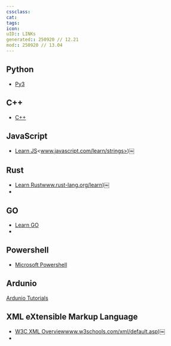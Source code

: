 ```yaml
---
cssclass:
cat:
tags:
icon:
uID:: LINKs
generated:: 250920 // 12.21
mod:: 250920 // 13.04
---
```



## Python
-  [Py3](https://docs.python.org/3/)


## C++

-  [C++](https://cplusplus.com/)

## JavaScript
-  [Learn JS](https://www.javascript.com/learn/strings)<www.javascript.com/learn/strings>)￼

## Rust
-  [Learn Rust](https://www.rust-lang.org/learn)www.rust-lang.org/learn)￼
- 
## GO
-  [Learn GO](https://go.dev/learn/)
- 

## Powershell
-  [Microsoft Powershell](https://learn.microsoft.com/en-us/powershell/)


## Ardunio
 [Ardunio Tutorials](https://docs.arduino.cc/tutorials/)


## XML eXtensible Markup Language
-  [W3C XML Overview](https://www.w3schools.com/xml/default.asp)www.w3schools.com/xml/default.asp)￼
- 